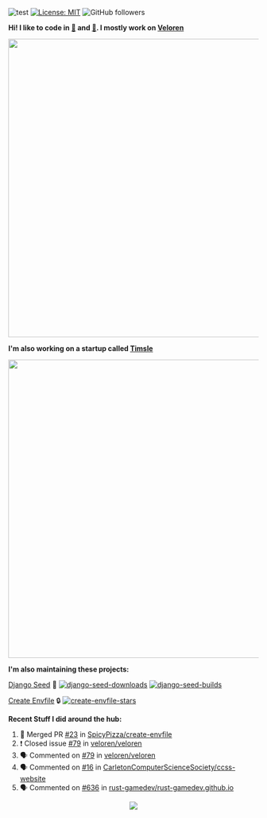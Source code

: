 ![test](https://hits.seeyoufarm.com/api/count/incr/badge.svg?url=https://github.com/AngelOnFira)
[![License: MIT](https://img.shields.io/badge/License-MIT-yellow.svg)](https://opensource.org/licenses/MIT)
![GitHub followers](https://img.shields.io/github/followers/angelonfira?style=social)

**Hi! I like to code in [:crab:](https://www.rust-lang.org/) and [:snake:](https://www.python.org/). I mostly work on [Veloren](https://veloren.net)**

<p align="center">
  <img width="600" src="https://media.discordapp.net/attachments/444005079410802699/730566298073038949/rsz_5f0656b6aa176.png">
</p>

**I'm also working on a startup called [Timsle](https://timsle.com)**

<p align="center">
  <img width="600" src="https://media.discordapp.net/attachments/444005079410802699/730566842674053130/rsz_5f0657242abb4.png">
</p>

**I'm also maintaining these projects:**

[Django Seed](https://github.com/Brobin/django-seed)
:seedling:
[![django-seed-downloads](https://pepy.tech/badge/django-seed)](https://pepy.tech/project/django-seed)
[![django-seed-builds](https://github.com/Brobin/django-seed/workflows/Test/badge.svg)](https://github.com/Brobin/django-seed)

[Create Envfile](https://github.com/SpicyPizza/create-envfile)
:lock:
[![create-envfile-stars](https://img.shields.io/github/stars/SpicyPizza/create-envfile?style=social)](https://github.com/SpicyPizza/create-envfile)

**Recent Stuff I did around the hub:**

<!--START_SECTION:activity-->
1. 🎉 Merged PR [#23](https://github.com/SpicyPizza/create-envfile/pull/23) in [SpicyPizza/create-envfile](https://github.com/SpicyPizza/create-envfile)
2. ❗️ Closed issue [#79](https://github.com/veloren/veloren/issues/79) in [veloren/veloren](https://github.com/veloren/veloren)
3. 🗣 Commented on [#79](https://github.com/veloren/veloren/issues/79) in [veloren/veloren](https://github.com/veloren/veloren)
4. 🗣 Commented on [#16](https://github.com/CarletonComputerScienceSociety/ccss-website/issues/16) in [CarletonComputerScienceSociety/ccss-website](https://github.com/CarletonComputerScienceSociety/ccss-website)
5. 🗣 Commented on [#636](https://github.com/rust-gamedev/rust-gamedev.github.io/issues/636) in [rust-gamedev/rust-gamedev.github.io](https://github.com/rust-gamedev/rust-gamedev.github.io)
<!--END_SECTION:activity-->

<p align="center">
  <img src="https://github-profile-trophy.vercel.app/?username=angelonfira&column=4&theme=nord&margin-w=15&margin-h=15">
</p>
